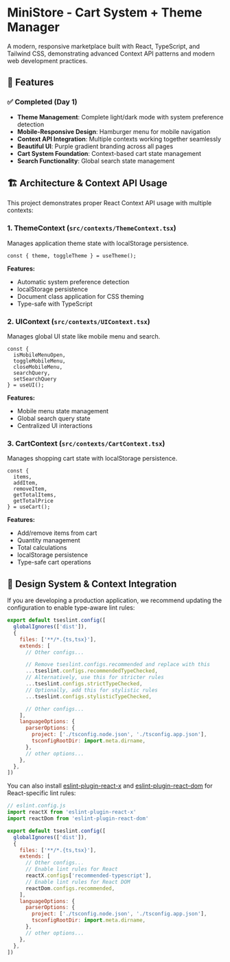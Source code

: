 # MiniStore - Cart System + Theme Manager

A modern, responsive marketplace built with React, TypeScript, and Tailwind CSS, demonstrating advanced Context API patterns and modern web development practices.

## 🚀 Features

### ✅ **Completed (Day 1)**
- **Theme Management**: Complete light/dark mode with system preference detection
- **Mobile-Responsive Design**: Hamburger menu for mobile navigation
- **Context API Integration**: Multiple contexts working together seamlessly
- **Beautiful UI**: Purple gradient branding across all pages
- **Cart System Foundation**: Context-based cart state management
- **Search Functionality**: Global search state management

## 🏗️ **Architecture & Context API Usage**

This project demonstrates proper React Context API usage with multiple contexts:

### 1. **ThemeContext** (`src/contexts/ThemeContext.tsx`)
Manages application theme state with localStorage persistence.

```tsx
const { theme, toggleTheme } = useTheme();
```

**Features:**
- Automatic system preference detection
- localStorage persistence  
- Document class application for CSS theming
- Type-safe with TypeScript

### 2. **UIContext** (`src/contexts/UIContext.tsx`)
Manages global UI state like mobile menu and search.

```tsx
const { 
  isMobileMenuOpen, 
  toggleMobileMenu, 
  closeMobileMenu,
  searchQuery, 
  setSearchQuery 
} = useUI();
```

**Features:**
- Mobile menu state management
- Global search query state
- Centralized UI interactions

### 3. **CartContext** (`src/contexts/CartContext.tsx`)
Manages shopping cart state with localStorage persistence.

```tsx
const { 
  items, 
  addItem, 
  removeItem, 
  getTotalItems, 
  getTotalPrice 
} = useCart();
```

**Features:**
- Add/remove items from cart
- Quantity management
- Total calculations
- localStorage persistence
- Type-safe cart operations

## 🎨 **Design System & Context Integration**

If you are developing a production application, we recommend updating the configuration to enable type-aware lint rules:

```js
export default tseslint.config([
  globalIgnores(['dist']),
  {
    files: ['**/*.{ts,tsx}'],
    extends: [
      // Other configs...

      // Remove tseslint.configs.recommended and replace with this
      ...tseslint.configs.recommendedTypeChecked,
      // Alternatively, use this for stricter rules
      ...tseslint.configs.strictTypeChecked,
      // Optionally, add this for stylistic rules
      ...tseslint.configs.stylisticTypeChecked,

      // Other configs...
    ],
    languageOptions: {
      parserOptions: {
        project: ['./tsconfig.node.json', './tsconfig.app.json'],
        tsconfigRootDir: import.meta.dirname,
      },
      // other options...
    },
  },
])
```

You can also install [eslint-plugin-react-x](https://github.com/Rel1cx/eslint-react/tree/main/packages/plugins/eslint-plugin-react-x) and [eslint-plugin-react-dom](https://github.com/Rel1cx/eslint-react/tree/main/packages/plugins/eslint-plugin-react-dom) for React-specific lint rules:

```js
// eslint.config.js
import reactX from 'eslint-plugin-react-x'
import reactDom from 'eslint-plugin-react-dom'

export default tseslint.config([
  globalIgnores(['dist']),
  {
    files: ['**/*.{ts,tsx}'],
    extends: [
      // Other configs...
      // Enable lint rules for React
      reactX.configs['recommended-typescript'],
      // Enable lint rules for React DOM
      reactDom.configs.recommended,
    ],
    languageOptions: {
      parserOptions: {
        project: ['./tsconfig.node.json', './tsconfig.app.json'],
        tsconfigRootDir: import.meta.dirname,
      },
      // other options...
    },
  },
])
```
